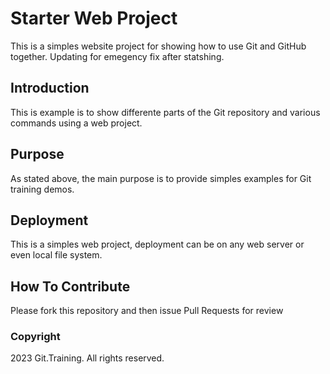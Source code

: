 # Starter Web Project

This is a simples website project for showing how to use Git and GitHub together. Updating for emegency fix after statshing.

## Introduction

This is example is to show differente parts of the Git repository and various commands using a web project.

## Purpose
As stated above, the main purpose is to provide simples examples for Git training demos.

## Deployment

This is a simples web project, deployment can be on any web server or even local file system.

## How To Contribute

Please fork this repository and then issue Pull Requests for review

### Copyright

2023 Git.Training. All rights reserved.